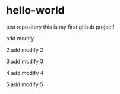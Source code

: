 # hello-world
test repository
this is my first github project!


add modify

2 add modify 2

3 add modify 3

4 add modify 4

5 add modify 5
